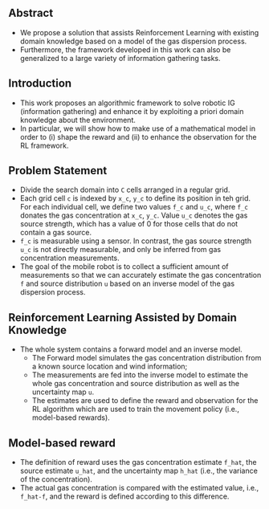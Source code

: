 ## Abstract
* We propose a solution that assists Reinforcement Learning with existing domain knowledge based on a model of the gas dispersion process. 
* Furthermore, the framework developed in this work can also be generalized to a large variety of information gathering tasks.


## Introduction
* This work proposes an algorithmic framework to solve robotic IG (information gathering) and enhance it by exploiting a priori domain knowledge about the environment. 
* In particular, we will show how to make use of a mathematical model in order to (i) shape the reward and (ii) to enhance the observation for the RL framework.

## Problem Statement
* Divide the search domain into ``C`` cells arranged in a regular grid.
* Each grid cell ``c`` is indexed by ``x_c``, ``y_c`` to define its position in teh grid. For each individual cell, we define two values ``f_c`` and ``u_c``, where ``f_c`` donates the gas concentration at ``x_c``, ``y_c``. Value ``u_c`` denotes the gas source strength, which has a value of 0 for those cells that do not contain a gas source.
* ``f_c`` is measurable using a sensor. In contrast, the gas source strength ``u_c`` is not directly measurable, and only be inferred from gas concentration measurements. 
* The goal of the mobile robot is to collect a sufficient amount of measurements so that we can accurately estimate the gas concentration ``f`` and source distribution ``u`` based on an inverse model of the gas dispersion process. 

## Reinforcement Learning Assisted by Domain Knowledge
* The whole system contains a forward model and an inverse model. 
  * The Forward model simulates the gas concentration distribution from a known source location and wind information; 
  * The measurements are fed into the inverse model to estimate the whole gas concentration and source distribution as well as the uncertainty map ``u``. 
  * The estimates are used to define the reward and observation for the RL algorithm which are used to train the movement policy (i.e., model-based rewards).

## Model-based reward
* The definition of reward uses the gas concentration estimate ``f_hat``, the source estimate ``u_hat``, and the uncertainty map ``h_hat`` (i.e., the variance of the concentration). 
* The actual gas concentration is compared with the estimated value, i.e., ``f_hat-f``, and the reward is defined according to this difference. 
